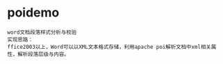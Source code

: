 # poidemo
	word文档段落样式分析与校验
	实现思路：
	ffice2003以上，Word可以以XML文本格式存储，利用apache poi解析文档中xml相关属性，解析段落层级与内容。
